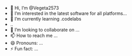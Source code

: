 - 👋 Hi, I’m @Vegeta2573
- 👀 I’m interested in the latest software for all platforms...
- 🌱 I’m currently learning .codelabs
- ..
- 💞️ I’m looking to collaborate on ...
- 📫 How to reach me ...
- 😄 Pronouns: ...
- ⚡ Fun fact: ...

<!---
Vegeta2573/Vegeta2573 is a ✨ special ✨ repository because its `README.md` (this file) appears on your GitHub profile.
You can click the Preview link to take a look at your changes.
--->
